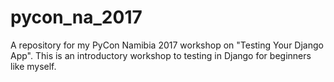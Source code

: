 # pycon_na_2017
A repository for my PyCon Namibia 2017 workshop on "Testing Your Django App". This is an introductory workshop to testing in Django for beginners like myself.
